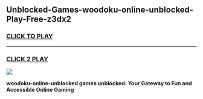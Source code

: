 
## Unblocked-Games-woodoku-online-unblocked-Play-Free-z3dx2
<h3>
<a href="https://premium76.site?title=woodoku-online-unblocked&ref=10A">CLICK TO PLAY</a></h3>
<hr>

<h3>
<a href="https://premium76.site?title=woodoku-online-unblocked&ref=10A">CLICK 2 PLAY</a>
  
</h3>

<a href="https://premium76.site?title=woodoku-online-unblocked&ref=10A"><img src="https://clearcache.store/games.png"></a>


**woodoku-online-unblocked games unblocked: Your Gateway to Fun and Accessible Online Gaming**
